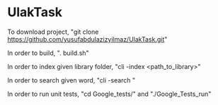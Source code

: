# UlakTask

To download project, "git clone https://github.com/yusufabdulazizyilmaz/UlakTask.git"

In order to build, ". build.sh"

In order to index given library folder, "cli -index <path_to_library>"

In order to search given word, "cli -search "

In order to run unit tests, "cd Google_tests/" and "./Google_Tests_run"
